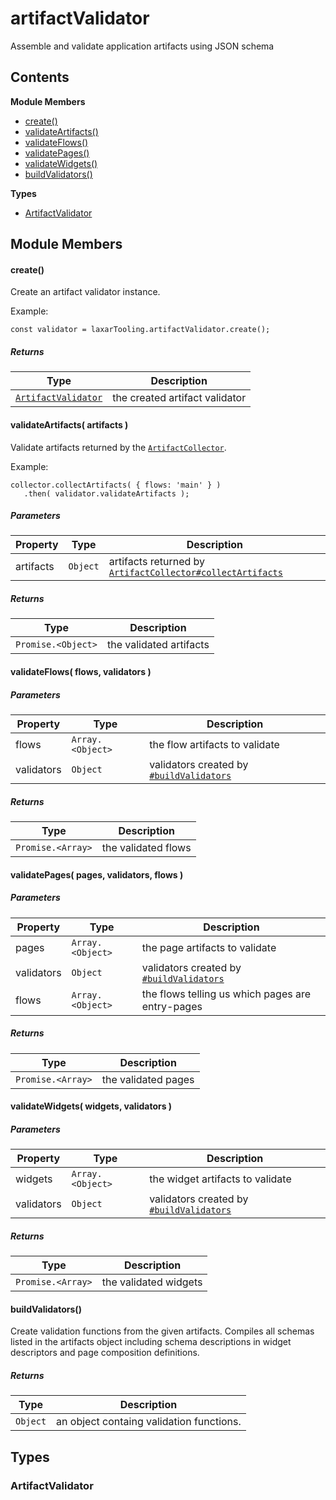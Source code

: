 
# <a id="artifactValidator"></a>artifactValidator

Assemble and validate application artifacts using JSON schema

## Contents

**Module Members**

- [create()](#create)
- [validateArtifacts()](#validateArtifacts)
- [validateFlows()](#validateFlows)
- [validatePages()](#validatePages)
- [validateWidgets()](#validateWidgets)
- [buildValidators()](#buildValidators)

**Types**

- [ArtifactValidator](#ArtifactValidator)

## Module Members

#### <a id="create"></a>create()

Create an artifact validator instance.

Example:

    const validator = laxarTooling.artifactValidator.create();

##### Returns

| Type | Description |
| ---- | ----------- |
| [`ArtifactValidator`](#ArtifactValidator) |  the created artifact validator |

#### <a id="validateArtifacts"></a>validateArtifacts( artifacts )

Validate artifacts returned by the [`ArtifactCollector`](artifact_collector.md).

Example:

    collector.collectArtifacts( { flows: 'main' } )
       .then( validator.validateArtifacts );

##### Parameters

| Property | Type | Description |
| -------- | ---- | ----------- |
| artifacts | `Object` |  artifacts returned by [`ArtifactCollector#collectArtifacts`](artifact_collector.md#collectArtifacts) |

##### Returns

| Type | Description |
| ---- | ----------- |
| `Promise.<Object>` |  the validated artifacts |

#### <a id="validateFlows"></a>validateFlows( flows, validators )

##### Parameters

| Property | Type | Description |
| -------- | ---- | ----------- |
| flows | `Array.<Object>` |  the flow artifacts to validate |
| validators | `Object` |  validators created by [`#buildValidators`](#buildValidators) |

##### Returns

| Type | Description |
| ---- | ----------- |
| `Promise.<Array>` |  the validated flows |

#### <a id="validatePages"></a>validatePages( pages, validators, flows )

##### Parameters

| Property | Type | Description |
| -------- | ---- | ----------- |
| pages | `Array.<Object>` |  the page artifacts to validate |
| validators | `Object` |  validators created by [`#buildValidators`](#buildValidators) |
| flows | `Array.<Object>` |  the flows telling us which pages are entry-pages |

##### Returns

| Type | Description |
| ---- | ----------- |
| `Promise.<Array>` |  the validated pages |

#### <a id="validateWidgets"></a>validateWidgets( widgets, validators )

##### Parameters

| Property | Type | Description |
| -------- | ---- | ----------- |
| widgets | `Array.<Object>` |  the widget artifacts to validate |
| validators | `Object` |  validators created by [`#buildValidators`](#buildValidators) |

##### Returns

| Type | Description |
| ---- | ----------- |
| `Promise.<Array>` |  the validated widgets |

#### <a id="buildValidators"></a>buildValidators()

Create validation functions from the given artifacts. Compiles all schemas listed in the artifacts
object including schema descriptions in widget descriptors and page composition definitions.

##### Returns

| Type | Description |
| ---- | ----------- |
| `Object` |  an object containg validation functions. |

## Types

### <a id="ArtifactValidator"></a>ArtifactValidator
